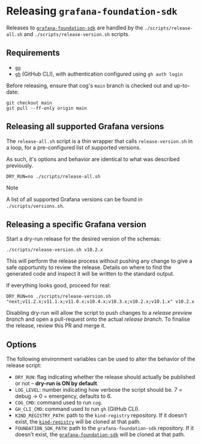 # Releasing `grafana-foundation-sdk`

Releases to [`grafana-foundation-sdk`](https://github.com/grafana/grafana-foundation-sdk/)
are handled by the `./scripts/release-all.sh` and `./scripts/release-version.sh`
scripts.

## Requirements

* [`go`](https://go.dev/doc/install)
* [`gh`](https://cli.github.com/) (GitHub CLI), with authentication configured using `gh auth login`

Before releasing, ensure that cog's `main` branch is checked out and up-to-date:

```console
git checkout main
git pull --ff-only origin main
```

## Releasing all supported Grafana versions

The `release-all.sh` script is a thin wrapper that calls `release-version.sh`
in a loop, for a pre-configured list of supported versions.

As such, it's options and behavior are identical to what was described previously.

```console
DRY_RUN=no ./scripts/release-all.sh
```

> [!NOTE]
> A list of all supported Grafana versions can be found in `./scripts/versions.sh`.

## Releasing a specific Grafana version

Start a dry-run release for the desired version of the schemas:

```console
./scripts/release-version.sh v10.2.x
```

This will perform the release process without pushing any change to give a safe opportunity to review the release.
Details on where to find the generated code and inspect it will be written to the standard output.

If everything looks good, proceed for real:

```console
DRY_RUN=no ./scripts/release-version.sh "next;v11.2.x;v11.1.x;v11.0.x;v10.4.x;v10.3.x;v10.2.x;v10.1.x" v10.2.x
```

Disabling dry-run will allow the script to push changes to a *release preview branch* and open a pull-request onto the
actual *release branch*. To finalise the release, review this PR and merge it.

## Options

The following environment variables can be used to alter the behavior of the release script:

* `DRY_RUN`: flag indicating whether the release should actually be published or not – **dry-run is ON by default**.
* `LOG_LEVEL`: number indicating how verbose the script should be. 7 = debug -> 0 = emergency, defaults to 6.
* `COG_CMD`: command used to run `cog`.
* `GH_CLI_CMD`: command used to run `gh` (GitHub CLI).
* `KIND_REGISTRY_PATH`: path to the `kind-registry` repository. If it doesn't exist, the [`kind-registry`](https://github.com/grafana/kind-registry/) will be cloned at that path.
* `FOUNDATION_SDK_PATH`: path to the `grafana-foundation-sdk` repository. If it doesn't exist, the [`grafana-foundation-sdk`](https://github.com/grafana/grafana-foundation-sdk/) will be cloned at that path.
